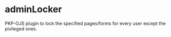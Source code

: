 adminLocker
===========

PKP-OJS plugin to lock the specified pages/forms for every user except the pivileged ones. 
